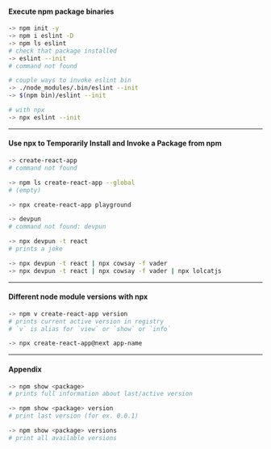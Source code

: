 #### Execute npm package binaries
```bash
-> npm init -y
-> npm i eslint -D
-> npm ls eslint
# check that package installed
-> eslint --init
# command not found

# couple ways to invoke eslint bin
-> ./node_modules/.bin/eslint --init
-> $(npm bin)/eslint --init

# with npx
-> npx eslint --init
```
---
#### Use npx to Temporarily Install and Invoke a Package from npm
```bash
-> create-react-app
# command not found

-> npm ls create-react-app --global
# (empty)

-> npx create-react-app playground

-> devpun
# command not found: devpun

-> npx devpun -t react
# prints a joke

-> npx devpun -t react | npx cowsay -f vader
-> npx devpun -t react | npx cowsay -f vader | npx lolcatjs
```
---
#### Different node module versions with npx
```bash
-> npm v create-react-app version
# prints current active version in registry
# `v` is alias for `view` or `show` or `info`

-> npx create-react-app@next app-name
```

---
#### Appendix
```bash
-> npm show <package>
# prints full information about last/active version

-> npm show <package> version
# print last version (for ex. 0.0.1)

-> npm show <package> versions
# print all available versions
```
